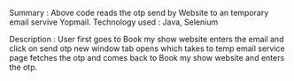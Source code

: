 Summary : Above code reads the otp send by Website to an temporary email servive Yopmail.
Technology used : Java, Selenium


Description : 
User first goes to Book my show website enters the email and click on send otp 
new window tab opens which takes to temp email service page fetches the otp and comes back to 
Book my show website and enters the otp.
